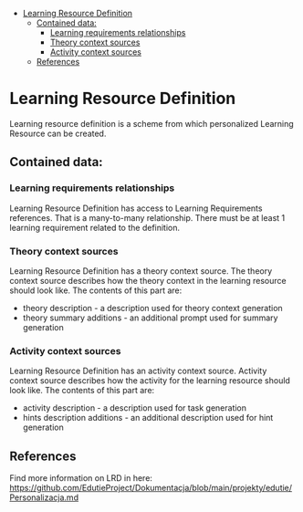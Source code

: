 <!-- TOC -->
* [Learning Resource Definition](#learning-resource-definition)
  * [Contained data:](#contained-data)
    * [Learning requirements relationships](#learning-requirements-relationships)
    * [Theory context sources](#theory-context-sources)
    * [Activity context sources](#activity-context-sources)
  * [References](#references)
<!-- TOC -->

# Learning Resource Definition

Learning resource definition is a scheme from which personalized Learning Resource can be created.

## Contained data:

### Learning requirements relationships
Learning Resource Definition has access to Learning Requirements references. 
That is a many-to-many relationship. There must be at least 1 learning requirement related to the definition.

### Theory context sources
Learning Resource Definition has a theory context source. 
The theory context source describes how the theory context in the learning resource should look like.
The contents of this part are:
 - theory description - a description used for theory context generation
 - theory summary additions - an additional prompt used for summary generation

### Activity context sources
Learning Resource Definition has an activity context source.
Activity context source describes how the activity for the learning resource should look like. 
The contents of this part are:
 - activity description - a description used for task generation
 - hints description additions - an additional description used for hint generation

## References
Find more information on LRD in here: https://github.com/EdutieProject/Dokumentacja/blob/main/projekty/edutie/Personalizacja.md